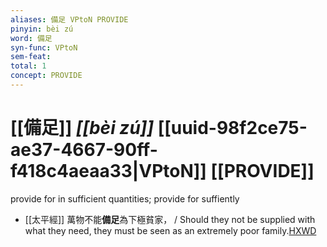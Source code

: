 ```yaml
---
aliases: 備足 VPtoN PROVIDE
pinyin: bèi zú
word: 備足
syn-func: VPtoN
sem-feat: 
total: 1
concept: PROVIDE 
---
```

# [[備足]] *[[bèi zú]]*  [[uuid-98f2ce75-ae37-4667-90ff-f418c4aeaa33|VPtoN]] [[PROVIDE]]
provide for in sufficient quantities; provide for suffiently
 - [[太平經]] 萬物不能**備足**為下極貧家， / Should they not be supplied with what they need, they must be seen as an extremely poor family.[HXWD](https://hxwd.org/textview.html?location=KR5e0001_tls_003-2a.60)